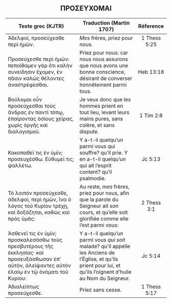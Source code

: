<h2 align="center">ΠΡΟΣΕΥΧΟΜΑΙ</h2>

|Texte grec (KJTR)|Traduction (Martin 1707)|Réference|
|-----|-----|:---:
Ἀδελφοί, προσεύχεσθε περὶ ἡμῶν.|_Mes_ frères, priez pour nous.|1 Thess 5:25|
Προσεύχεσθε περὶ ἡμῶν: πεποίθαμεν γὰρ ὅτι καλὴν συνείδησιν ἔχομεν, ἐν πᾶσιν καλῶς θέλοντες ἀναστρέφεσθαι.|Priez pour nous: car nous nous assurons que nous avons une bonne conscience, désirant de converser honnêtement parmi tous.|Heb 13:18|
Βούλομαι οὖν προσεύχεσθαι τοὺς ἄνδρας ἐν παντὶ τόπῳ, ἐπαίροντας ὁσίους χεῖρας, χωρὶς ὀργῆς καὶ διαλογισμοῦ.|Je veux donc que les hommes prient en tout lieu, levant leurs mains pures, sans colère, et sans dispute.|1 Tim 2:8|
Κακοπαθεῖ τις ἐν ὑμῖν; προσευχέσθω. Εὐθυμεῖ τις; ψαλλέτω.|Y a-t-il quelqu’un parmi vous qui souffre? qu’il prie. Y en a-t-il quelqu’un qui ait l’esprit content? qu’il psalmodie.|Jc 5:13|
Τὸ λοιπὸν προσεύχεσθε, ἀδελφοί, περὶ ἡμῶν, ἵνα ὁ λόγος τοῦ Κυρίου τρέχῃ, καὶ δοξάζηται, καθὼς καὶ πρὸς ὑμᾶς:|Au reste, _mes_ frères, priez pour nous, afin que la parole du Seigneur ait son cours, et qu’elle soit glorifiée comme elle l’est parmi vous:|2 Thess 3:1|
Ἀσθενεῖ τις ἐν ὑμῖν; προσκαλεσάσθω τοὺς πρεσβυτέρους τῆς ἐκκλησίας· καὶ προσευξάσθωσαν ἐπʼ αὐτὸν, ἀλείψαντες αὐτὸν ἐλαίῳ ἐν τῷ ὀνόματι τοῦ Κυρίου:|Y a-t-il quelqu’un parmi vous _qui soit_ malade? qu’il appelle les Anciens de l’Église, et qu’ils prient pour lui, et qu’ils l’oignent d’huile au Nom du Seigneur.|Jc 5:14|
Ἀδιαλείπτως προσεύχεσθε.|Priez sans cesse.|1 Thess 5:17|
